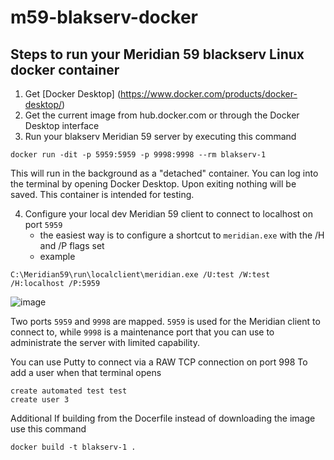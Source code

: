 # m59-blakserv-docker


## Steps to run your Meridian 59 blackserv Linux docker container
1. Get [Docker Desktop] (https://www.docker.com/products/docker-desktop/)
2. Get the current image from hub.docker.com or through the Docker Desktop interface
3. Run your blakserv Meridian 59 server by executing this command

```
docker run -dit -p 5959:5959 -p 9998:9998 --rm blakserv-1
```
This will run in the background as a "detached" container.  You can log into the terminal by opening Docker Desktop.  Upon exiting nothing will be saved.  This container is intended for testing.

4. Configure your local dev Meridian 59 client to connect to localhost on port `5959`
   - the easiest way is to configure a shortcut to `meridian.exe` with the /H and /P flags set
   - example
```
C:\Meridian59\run\localclient\meridian.exe /U:test /W:test /H:localhost /P:5959
```
![image](https://github.com/adrienlaws/m59-blakserv-docker/assets/4023541/85e5491e-bc25-43ec-bf8d-b448a8138a05)



Two ports `5959` and `9998` are mapped.  `5959` is used for the Meridian client to connect to, while `9998` is a maintenance port that you can use to administrate the server with limited capability.

You can use Putty to connect via a RAW TCP connection on port 998
To add a user when that terminal opens
```
create automated test test
create user 3 
```


Additional
If building from the Docerfile instead of downloading the image
use this command
```
docker build -t blakserv-1 .
```
